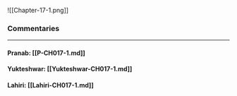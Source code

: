 ![[Chapter-17-1.png]]

### Commentaries

---

#### Pranab: [[P-CH017-1.md]]

#### Yukteshwar: [[Yukteshwar-CH017-1.md]]

#### Lahiri: [[Lahiri-CH017-1.md]]
